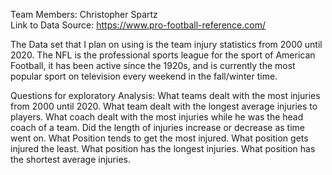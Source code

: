 Team Members: Christopher Spartz <br />
Link to Data Source: https://www.pro-football-reference.com/

The Data set that I plan on using is the team injury statistics from 2000 until 2020. The NFL is the professional sports league for the sport of American Football, it has been active since the 1920s, and is currently the most popular sport on television every weekend	in the fall/winter time.

Questions for exploratory Analysis:
What teams dealt with the most injuries from 2000 until 2020. 
What team dealt with the longest average injuries to players.
What coach dealt with the most injuries while he was the head coach of a team.
Did the length of injuries increase or decrease as time went on.
What Position tends to get the most injured.
What position gets injured the least.
What position has the longest injuries.
What position has the shortest average injuries.
